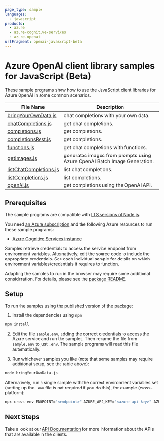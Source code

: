 ```yaml
---
page_type: sample
languages:
  - javascript
products:
  - azure
  - azure-cognitive-services
  - azure-openai
urlFragment: openai-javascript-beta
---
```


# Azure OpenAI client library samples for JavaScript (Beta)

These sample programs show how to use the JavaScript client libraries for Azure OpenAI in some common scenarios.

| **File Name**                                 | **Description**                                                          |
| --------------------------------------------- | ------------------------------------------------------------------------ |
| [bringYourOwnData.js][bringyourowndata]       | chat completions with your own data.                                     |
| [chatCompletions.js][chatcompletions]         | get chat completions.                                                    |
| [completions.js][completions]                 | get completions.                                                         |
| [completionsRest.js][completionsrest]         | get completions.                                                         |
| [functions.js][functions]                     | get chat completions with functions.                                     |
| [getImages.js][getimages]                     | generates images from prompts using Azure OpenAI Batch Image Generation. |
| [listChatCompletions.js][listchatcompletions] | list chat completions.                                                   |
| [listCompletions.js][listcompletions]         | list completions.                                                        |
| [openAi.js][openai]                           | get completions using the OpenAI API.                                    |

## Prerequisites

The sample programs are compatible with [LTS versions of Node.js](https://github.com/nodejs/release#release-schedule).

You need [an Azure subscription][freesub] and the following Azure resources to run these sample programs:

- [Azure Cognitive Services instance][createinstance_azurecognitiveservicesinstance]

Samples retrieve credentials to access the service endpoint from environment variables. Alternatively, edit the source code to include the appropriate credentials. See each individual sample for details on which environment variables/credentials it requires to function.

Adapting the samples to run in the browser may require some additional consideration. For details, please see the [package README][package].

## Setup

To run the samples using the published version of the package:

1. Install the dependencies using `npm`:

```bash
npm install
```

2. Edit the file `sample.env`, adding the correct credentials to access the Azure service and run the samples. Then rename the file from `sample.env` to just `.env`. The sample programs will read this file automatically.

3. Run whichever samples you like (note that some samples may require additional setup, see the table above):

```bash
node bringYourOwnData.js
```

Alternatively, run a single sample with the correct environment variables set (setting up the `.env` file is not required if you do this), for example (cross-platform):

```bash
npx cross-env ENDPOINT="<endpoint>" AZURE_API_KEY="<azure api key>" AZURE_SEARCH_ENDPOINT="<azure search endpoint>" AZURE_SEARCH_KEY="<azure search key>" AZURE_SEARCH_INDEX="<azure search index>" node bringYourOwnData.js
```

## Next Steps

Take a look at our [API Documentation][apiref] for more information about the APIs that are available in the clients.

[bringyourowndata]: https://github.com/Azure/azure-sdk-for-js/blob/main/sdk/openai/openai/samples/v1-beta/javascript/bringYourOwnData.js
[chatcompletions]: https://github.com/Azure/azure-sdk-for-js/blob/main/sdk/openai/openai/samples/v1-beta/javascript/chatCompletions.js
[completions]: https://github.com/Azure/azure-sdk-for-js/blob/main/sdk/openai/openai/samples/v1-beta/javascript/completions.js
[completionsrest]: https://github.com/Azure/azure-sdk-for-js/blob/main/sdk/openai/openai/samples/v1-beta/javascript/completionsRest.js
[functions]: https://github.com/Azure/azure-sdk-for-js/blob/main/sdk/openai/openai/samples/v1-beta/javascript/functions.js
[getimages]: https://github.com/Azure/azure-sdk-for-js/blob/main/sdk/openai/openai/samples/v1-beta/javascript/getImages.js
[listchatcompletions]: https://github.com/Azure/azure-sdk-for-js/blob/main/sdk/openai/openai/samples/v1-beta/javascript/listChatCompletions.js
[listcompletions]: https://github.com/Azure/azure-sdk-for-js/blob/main/sdk/openai/openai/samples/v1-beta/javascript/listCompletions.js
[openai]: https://github.com/Azure/azure-sdk-for-js/blob/main/sdk/openai/openai/samples/v1-beta/javascript/openAi.js
[apiref]: https://docs.microsoft.com/javascript/api/@azure/openai
[freesub]: https://azure.microsoft.com/free/
[createinstance_azurecognitiveservicesinstance]: https://learn.microsoft.com/azure/cognitive-services/openai/how-to/create-resource
[package]: https://github.com/Azure/azure-sdk-for-js/tree/main/sdk/openai/openai/README.md
